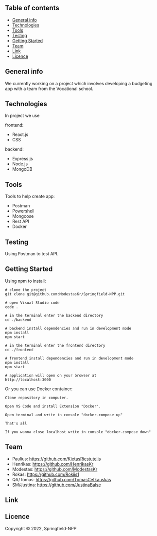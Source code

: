 ## Table of contents

- [General info](#general-info)
- [Technologies](#technologies)
- [Tools](#tools)
- [Testing](#testing)
- [Getting Started](#getting-started)
- [Team](#team)
- [Link](#link)
- [Licence](#licence)

## General info

We currently working on a project which involves developing a budgeting app with a team from the Vocational school.

## Technologies

In project we use

frontend:

- React.js
- CSS

backend:

- Express.js
- Node.js
- MongoDB

## Tools

Tools to help create app:

- Postman
- Powershell
- Mongoose
- Rest API
- Docker

## Testing

Using Postman to test API.

## Getting Started

Using npm to install:

```
# clone the project
git clone git@github.com:ModestasKr/Springfield-NPP.git

# open Visual Studio code
code .

# in the terminal enter the backend directory
cd ./backend

# backend install dependencies and run in development mode
npm install
npm start

# in the terminal enter the frontend directory
cd ./frontend

# frontend install dependencies and run in development mode
npm install
npm start

# application will open on your browser at
http://localhost:3000
```

Or you can use Docker container:

```
Clone repository in computer.

Open VS Code and install Extension "Docker".

Open terminal and write in console "docker-compose up"

That's all

If you wanna close localhost write in console "docker-compose down"
```

## Team

- Paulius: https://github.com/KietasRiestutelis
- Henrikas: https://github.com/HenrikasKr
- Modestas: https://github.com/ModestasKr
- Rokas: https://github.com/Rokiis1
- QA/Tomas: https://github.com/TomasCetkauskas
- SM/Justina: https://github.com/JustinaBalse

## Link

## Licence

Copyright ©️ 2022, Springfield-NPP
